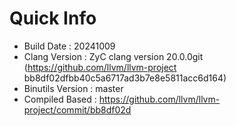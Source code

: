 # Quick Info
* Build Date : 20241009
* Clang Version : ZyC clang version 20.0.0git (https://github.com/llvm/llvm-project bb8df02dfbb40c5a6717ad3b7e8e5811acc6d164)
* Binutils Version : master
* Compiled Based : https://github.com/llvm/llvm-project/commit/bb8df02d

